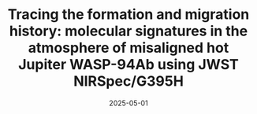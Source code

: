 ---
title: "Tracing the formation and migration history: molecular signatures in the atmosphere of misaligned hot Jupiter WASP-94Ab using JWST NIRSpec/G395H"
collection: publications
permalink: /publication/2025-06-jwst-wasp-94ab
excerpt: "The discovery of hot Jupiters that orbit very close to their host stars has long challenged traditional models of planetary formation and migration. Characterising their atmospheric composition - mainly in the form of the carbon-to-oxygen (C/O) ratio and metallicity - can provide insights into their formation locations and evolution pathways. With JWST we can characterise the atmospheres of these types of planets more precisely than previously possible, primarily because it allows us to determine both their atmospheric oxygen and carbon composition. Here, we present a JWST NIRSpec/G395H transmission spectrum from 2.8 - 5.1 µm of WASP-94Ab, an inflated hot Jupiter with a retrograde misaligned orbit around its F-type host star. We find a relatively cloud-free atmosphere, with absorption features of H2O and CO2 at detection significances of ~4σ and ~11σ, respectively. In addition, we detect tentative evidence of CO absorption at ~3σ, as well as hints of sulphur with the detection of H2S at a ~2.5σ confidence level. Our favoured equilibrium chemistry model determines a C/O ratio of  0.49+0.08−0.13  for WASP-94Ab's atmosphere, which is substellar compared to the star's C/O ratio of 0.68 ± 0.10. The retrieved atmospheric metallicity is similar to the star's metallicity as both are ~2 × solar. We find that this sub-stellar C/O ratio and stellar metallicity can be best explained by pebble accretion or planetesimal accretion in combination with large-distance migration of the planet."
date: 2025-05-01
venue: 'MNRAS'
paperurl: 'http://evamariaa.github.io/files/ahrer-jwst-wasp-94ab.pdf'
citation: 'Ahrer, E. et al. (2025b), MNRAS, in press'
---